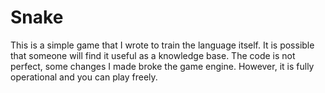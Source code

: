 # Snake

This is a simple game that I wrote to train the language itself. 
It is possible that someone will find it useful as a knowledge base. 
The code is not perfect, some changes I made broke the game engine. 
However, it is fully operational and you can play freely.
